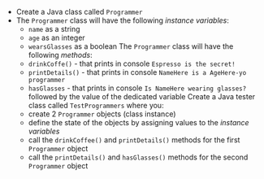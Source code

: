 - Create a Java class called `Programmer`
- The `Programmer` class will have the following _instance variables_:
  - `name` as a string
  - `age` as an integer
  - `wearsGlasses` as a boolean
    The `Programmer` class will have the following _methods_:
  - `drinkCoffe()` - that prints in console `Espresso is the secret!`
  - `printDetails()` - that prints in console `NameHere is a AgeHere-yo programmer`
  - `hasGlasses` - that prints in console `Is NameHere wearing glasses? ` followed by the value of the dedicated variable
    Create a Java tester class called `TestProgrammers` where you:
  - create 2 `Programmer` objects (class instance)
  - define the state of the objects by assigning values to the _instance variables_
  - call the `drinkCoffee()` and `printDetails()` methods for the first `Programmer` object
  - call the `printDetails()` and `hasGlasses()` methods for the second `Programmer` object
